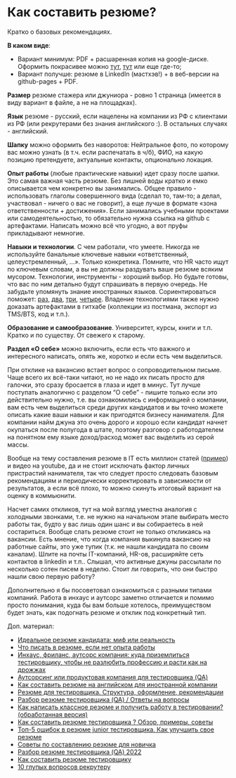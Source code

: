 # Как составить резюме?

Кратко о базовых рекомендациях.

**В каком виде**:

* Вариант минимум: PDF + расшаренная копия на google-диске. Оформить покрасивее можно [тут](https://www.canva.com/ru\_ru/), [тут](https://novoresume.com/resume-templates) или еще где-то;
* Вариант получше: резюме в LinkedIn (мастхэв!) + в веб-версии на github-pages + PDF.

**Размер** резюме стажера или джуниора - ровно 1 страница (имеется в виду вариант в файле, а не на площадках).

**Язык** резюме - русский, если нацелены на компании из РФ с клиентами из РФ (или рекрутерами без знания английского :). В остальных случаях - английский.

**Шапку** можно оформить без наворотов: Нейтральное фото, по которому вас можно узнать (в т.ч. если распечатать в ч/б), ФИО, на какую позицию претендуете, актуальные контакты, опционально локация.

**Опыт работы** (любые практические навыки) идет сразу после шапки. Это самая важная часть резюме. Без лишней воды кратко и емко описывается чем конкретно вы занимались. Общее правило - использовать глаголы совершенного вида (сделал то, там-то; а делал, участвовал - ничего о вас не говорит), а еще лучше в формате «зона ответственности + достижения». Если занимались учебными проектами или самодеятельностью, то обязательно нужна ссылка на github с артефактами. Написать можно всё что угодно, а вот пруфы прикладывают немногие.

**Навыки и технологии**. С чем работали, что умеете. Никогда не используйте банальные ключевые навыки «ответственный, целеустремленный, …». Только конкретика. Помните, что HR часто ищут по ключевым словам, а вы не должны раздувать ваше резюме всяким мусором. Технологии, инструменты - хороший выбор. Но будьте готовы, что вас по ним детально будут спрашивать в первую очередь. Не забудьте упомянуть знание иностранных языков. Сориентироваться поможет: [раз](https://www.cambridgeenglish.org/test-your-english/), [два](https://play.google.com/store/apps/details?id=com.englishscore), [три](https://www.efset.org/ru/ef-set-50/), [четыре](https://training.by/#!/Training/3101?lang=ru). Владение технологиями также нужно доказать артефактами в гитхабе (коллекции из постмана, экспорт из TMS/BTS, код и т.п.).

**Образование и самообразование**. Университет, курсы, книги и т.п. Кратко и по существу. От свежего к старому.

**Раздел «О себе»** можно включить, если есть что важного и интересного написать, опять же, коротко и если есть чем выделиться.

При отклике на вакансию встает вопрос о сопроводительном письме. Чаще всего их всё-таки читают, но не надо их писать просто для галочки, это сразу бросается в глаза и идет в минус. Тут лучше поступать аналогично с разделом “О себе” - пишите только если это действительно нужно, т.е. вы ознакомились с информацией о компании, вам есть чем выделиться среди других кандидатов и вы точно можете описать какие ваши навыки и как пригодятся бизнесу нанимателя. Для компании найм джуна это очень дорого и хорошо если кандидат начнет окупаться после полугода в штате, поэтому разговор с работодателем на понятном ему языке доход/расход может вас выделить из серой массы.

Вообще на тему составления резюме в IT есть миллион статей ([пример](https://hurma.work/rf/blog/idealnoe-rezyume-kandidata-mif-ili-realnost-2/)) и видео на youtube, да и не стоит исключать фактор личных пристрастий нанимателя, так что следует просто следовать базовым рекомендациям и периодически корректировать в зависимости от результатов, а если всё плохо, то можно скинуть итоговый вариант на оценку в коммьюнити.

Насчет самих откликов, тут на мой взгляд уместна аналогия с холодными звонками, т.е. не нужно на начальном этапе выбирать место работы так, будто у вас лишь один шанс и вы собираетесь в ней состариться. Вообще слать резюме стоит не только откликаясь на вакансии. Есть мнение, что когда компания выкинула вакансию на работные сайты, это уже тупик (т.к. не нашли кандидата по своим каналам). Шлите на почты IT-компаний, HR-ов, расширяйте сеть контактов в linkedin и т.п.. Слышал, что активные джуны рассылали по несколько сотен писем в неделю. Стоит ли говорить, что они быстро нашли свою первую работу?

Дополнительно я бы посоветовал ознакомиться с разными типами компаний. Работа в инхаус и аутсорс заметно отличается и помимо просто понимания, куда бы вам больше хотелось, преимуществом будет знать, как подогнать резюме и отклик под конкретный тип.

Доп. материал:

* [Идеальное резюме кандидата: миф или реальность](https://hurma.work/rf/blog/idealnoe-rezyume-kandidata-mif-ili-realnost-2/)
* [Что писать в резюме, если нет опыта работы](https://habr.com/ru/post/470684/)
* [Инхаус, фриланс, аутсорс компания: куда приземлиться тестировщику, чтобы не разлюбить профессию и расти как на дрожжах](https://habr.com/ru/post/542952/)
* [Аутсорсинг или продуктовая компания для тестировщика (QA)](https://www.youtube.com/watch?v=UPEytnAiqtk)
* [Как составить резюме на английском для иностранной компании](https://habr.com/ru/company/yandex\_praktikum/blog/545418/)
* [Резюме для тестировщика. Структура, оформление, рекомендации](https://www.youtube.com/watch?v=tOUFyzeslvE)
* [Разбор резюме тестировщика (QA) / Ответы на вопросы](https://www.youtube.com/watch?v=xrLydVVkNDE)
* [Как написать классное резюме и получить работу в тестировании? (обработанная версия)](https://www.youtube.com/watch?v=OCupdpk4nf8)
* [Как составить резюме тестировщика ? Обзор, примеры, советы](https://www.youtube.com/watch?v=9zVK776K7MQ)
* [Топ-5 ошибок в резюме junior тестировщика. Как улучшить свое резюме](https://www.youtube.com/watch?v=PznWqzCGmtY)
* [Советы по составлению резюме для новичка](https://testengineer.ru/sovety-po-sostavleniyu-rezyume-dlya-novichka-v-it/)
* [Разбор резюме тестировщика (QA) 2022](https://www.youtube.com/watch?v=Rw7stX87RHw)
* [Как составить резюме тестировщику](https://medium.com/@a\_tumanenko/%D0%BA%D0%B0%D0%BA-%D1%81%D0%BE%D1%81%D1%82%D0%B0%D0%B2%D0%B8%D1%82%D1%8C-%D1%80%D0%B5%D0%B7%D1%8E%D0%BC%D0%B5-%D1%82%D0%B5%D1%81%D1%82%D0%B8%D1%80%D0%BE%D0%B2%D1%89%D0%B8%D0%BA%D1%83-c47b3b571d00)
* [10 глупых вопросов рекрутеру](https://telegra.ph/10-glupyh-voprosov-rekruteru-03-21)
